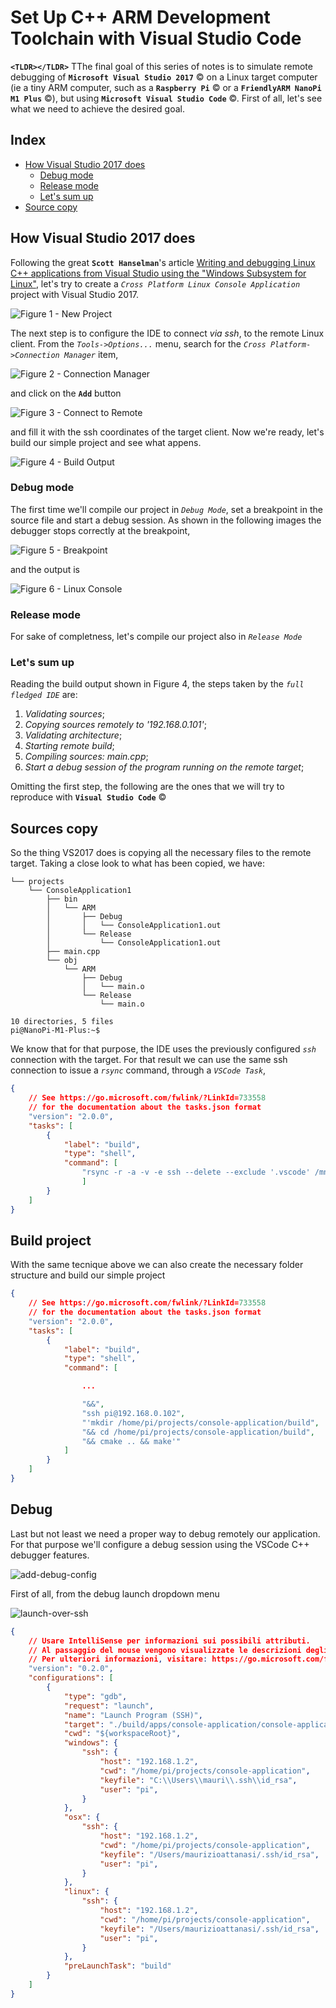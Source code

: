 # Set Up C++ ARM Development Toolchain with Visual Studio Code

**`<TLDR></TLDR>`** TThe final goal of this series of notes is to simulate remote debugging of **`Microsoft Visual Studio 2017`** &copy; on a Linux target computer (ie a tiny ARM computer, such as a **`Raspberry Pi`** &copy; or a **`FriendlyARM NanoPi M1 Plus`** &copy;), but using **`Microsoft Visual Studio Code`** &copy;. First of all, let's see what we need to achieve the desired goal. 

## Index

- [How Visual Studio 2017 does](#how-visual-studio-2017-does)
    - [Debug mode](#debug-mode)
    - [Release mode](#release-mode)
    - [Let's sum up](#let's-sum-up)
- [Source copy](#sources-copy)

## How Visual Studio 2017 does

Following the great **`Scott Hanselman`**'s article [Writing and debugging Linux C++ applications from Visual Studio using the "Windows Subsystem for Linux"](https://www.hanselman.com/blog/WritingAndDebuggingLinuxCApplicationsFromVisualStudioUsingTheWindowsSubsystemForLinux.aspx), let's try to create a *`Cross Platform Linux Console Application`*  project with Visual Studio 2017.

![Figure 1 - New Project](./images/vs-2017-new-prj.png)

The next step is to configure the IDE to connect *via ssh*, to the remote Linux client. From the *`Tools->Options...`* menu, search for the *`Cross Platform->Connection Manager`* item,

![Figure 2 - Connection Manager](./images/vs-2017-conn-mgr.png)

and click on the **`Add`** button

![Figure 3 - Connect to Remote](./images/vs-2017-conn-mgr-conn.png)

and fill it with the ssh coordinates of the target client. Now we're ready, let's build our simple project and see what appens.

![Figure 4 - Build Output](/images/vs-2017-build-output.png)

### Debug mode

The first time we'll compile our project in *`Debug Mode`*, set a breakpoint in the source file and start a debug session. As shown in the following images the debugger stops correctly at the breakpoint, 

![Figure 5 - Breakpoint](./images/vs-2017-main-cpp.png)

and the output is

![Figure 6 - Linux Console](./images/vs-2017-linux-console-window.png)

### Release mode

For sake of completness, let's compile our project also in *`Release Mode`*

### Let's sum up

Reading the build output shown in Figure 4, the steps taken by the *`full fledged IDE`* are:

1. *Validating sources*;
2. *Copying sources remotely to '192.168.0.101'*;
3. *Validating architecture*;
4. *Starting remote build*;
5. *Compiling sources: main.cpp*;
6. *Start a debug session of the program running on the remote target*;

Omitting the first step, the following are the ones that we will try to reproduce with **`Visual Studio Code`** &copy;

## Sources copy

So the thing VS2017 does is copying all the necessary files to the remote target. Taking a close look to what has been copied, we have:

```
└── projects
    └── ConsoleApplication1
        ├── bin
        │   └── ARM
        │       ├── Debug
        │       │   └── ConsoleApplication1.out
        │       └── Release
        │           └── ConsoleApplication1.out
        ├── main.cpp
        └── obj
            └── ARM
                ├── Debug
                │   └── main.o
                └── Release
                    └── main.o

10 directories, 5 files
pi@NanoPi-M1-Plus:~$
```

We know that for that purpose, the IDE uses the previously configured *`ssh`* connection with the target. For that result we can use the same ssh connection to issue a *`rsync`* command, through a *`VSCode Task`*,

``` json
{
    // See https://go.microsoft.com/fwlink/?LinkId=733558
    // for the documentation about the tasks.json format
    "version": "2.0.0",
    "tasks": [
        {
            "label": "build",
            "type": "shell",
            "command": [
                "rsync -r -a -v -e ssh --delete --exclude '.vscode' /mnt/d/Users/mauri/Documents/Work/Projects/_TEMP/vscode-arm-cpp-toolchain/console-application/ pi@192.168.0.102:/home/pi/projects/console-application/"
                ]
        }
    ]
}
```

## Build project

With the same tecnique above we can also create the necessary folder structure and build our simple project

``` json
{
    // See https://go.microsoft.com/fwlink/?LinkId=733558
    // for the documentation about the tasks.json format
    "version": "2.0.0",
    "tasks": [
        {
            "label": "build",
            "type": "shell",
            "command": [

                ...

                "&&",
                "ssh pi@192.168.0.102",
                "'mkdir /home/pi/projects/console-application/build",
                "&& cd /home/pi/projects/console-application/build",
                "&& cmake .. && make'"
            ]
        }
    ]
}
```

## Debug

Last but not least we need a proper way to debug remotely our application. For that purpose we'll configure a debug session using the VSCode C++ debugger features.

![add-debug-config](./images/add-debug-config.png)

First of all, from the debug launch dropdown menu 

![launch-over-ssh](./images/launch-over-ssh.png)

``` json
{
    // Usare IntelliSense per informazioni sui possibili attributi.
    // Al passaggio del mouse vengono visualizzate le descrizioni degli attributi esistenti.
    // Per ulteriori informazioni, visitare: https://go.microsoft.com/fwlink/?linkid=830387
    "version": "0.2.0",
    "configurations": [
        {
            "type": "gdb",
            "request": "launch",
            "name": "Launch Program (SSH)",
            "target": "./build/apps/console-application/console-application",
            "cwd": "${workspaceRoot}",
            "windows": {
                "ssh": {
                    "host": "192.168.1.2",
                    "cwd": "/home/pi/projects/console-application",
                    "keyfile": "C:\\Users\\mauri\\.ssh\\id_rsa",
                    "user": "pi",
                }
            },
            "osx": {
                "ssh": {
                    "host": "192.168.1.2",
                    "cwd": "/home/pi/projects/console-application",
                    "keyfile": "/Users/maurizioattanasi/.ssh/id_rsa",
                    "user": "pi",
                }       
            },
            "linux": {
                "ssh": {
                    "host": "192.168.1.2",
                    "cwd": "/home/pi/projects/console-application",
                    "keyfile": "/Users/maurizioattanasi/.ssh/id_rsa",
                    "user": "pi",
                }       
            },
            "preLaunchTask": "build"
        }
    ]
}
```

